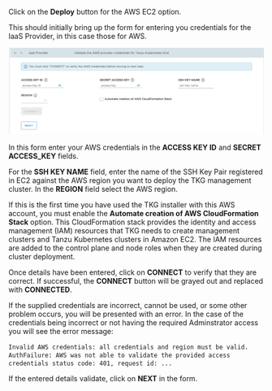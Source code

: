 Click on the **Deploy** button for the AWS EC2 option.

This should initially bring up the form for entering you credentials for the IaaS Provider, in this case those for AWS.

![](iaas-provider-form.png)

In this form enter your AWS credentials in the **ACCESS KEY ID** and **SECRET ACCESS_KEY** fields.

For the **SSH KEY NAME** field, enter the name of the SSH Key Pair registered in EC2 against the AWS region you want to deploy the TKG management cluster. In the **REGION** field select the AWS region.

If this is the first time you have used the TKG installer with this AWS account, you must enable the **Automate creation of AWS CloudFormation Stack** option. This CloudFormation stack provides the identity and access management (IAM) resources that TKG needs to create management clusters and Tanzu Kubernetes clusters in Amazon EC2. The IAM resources are added to the control plane and node roles when they are created during cluster deployment.

Once details have been entered, click on **CONNECT** to verify that they are correct. If successful, the **CONNECT** button will be grayed out and replaced with **CONNECTED**.

If the supplied credentials are incorrect, cannot be used, or some other problem occurs, you will be presented with an error. In the case of the credentials being incorrect or not having the required Adminstrator access you will see the error message:

```
Invalid AWS credentials: all credentials and region must be valid. AuthFailure: AWS was not able to validate the provided access credentials status code: 401, request id: ...
```

If the entered details validate, click on **NEXT** in the form.
